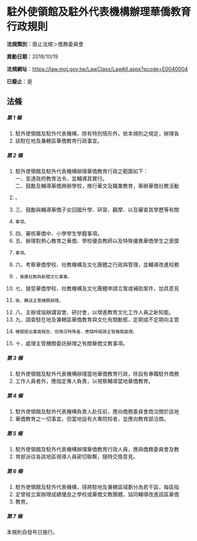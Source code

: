 # 駐外使領館及駐外代表機構辦理華僑教育行政規則

**法規類別**：廢止法規＞僑務委員會

**異動日期**：2018/10/19  

**法規網址**：https://law.moj.gov.tw/LawClass/LawAll.aspx?pcode=E0040004

**已廢止**：是



## 法條
##### 第 1 條
1. 駐外使領館及駐外代表機構，除有特別情形外，依本規則之規定，辦理各
1. 該駐在地及兼轄區華僑教育行政事宜。

##### 第 2 條
1. 駐外使領館及駐外代表機構辦理華僑教育行政之範圍如下：  
一、宣達政府教育法令，並輔導其實行。  
二、鼓勵及輔導華僑興辦學校，推行華文及職業教育，舉辦華僑社教活動
1.     。
1. 三、鼓勵與輔導華僑子女回國升學、研習、觀摩、以及審查其學歷等有關
1.     事項。
1. 四、審核華僑中、小學學生學籍事項。
1. 五、辦理對熱心教育之華僑、學校優良教師以及特殊優異華僑學生之褒獎
1.     事項。
1. 六、考察華僑學校、社教機構及文化團體之行政與管理，並輔導改進校務
1.     ，推廣社教與新聞文化事業。
1. 七、接受華僑學校、社教機構及文化團體申請立案或補助案件，加具意見
1.     後，轉送主管機關辦理。
1. 八、主辦或協辦講習會、研討會，以增進教育文化工作人員之新知能。
1. 九、調查駐在地及兼轄區華僑教育與文化有關動態，定期或不定期向主管
1.     機關提出書面報告，但情況特殊者，應隨時報請主管機關處理。
1. 十、處理主管機關委託辦理之有關華僑文教事項。

##### 第 3 條
1. 駐外使領館及駐外代表機構辦理當地華僑教育行政，除設有專職駐外僑務
1. 工作人員者外，應指定專人負責，以視察輔導當地華僑教育。

##### 第 4 條
1. 駐外使領館及駐外代表機構負責人赴任前，應向僑務委員會商洽關於該地
1. 華僑教育之一切事宜。但當地設有大專院校者，並應向教育部洽商。

##### 第 5 條
1. 駐外使領館及駐外代表機構辦理華僑教育行政人員，應與僑務委員會及教
1. 育部派往各該地區視導人員密切聯繫，隨時交換意見。

##### 第 6 條
1. 駐外使領館及駐外代表機構，得將駐地及兼轄區域劃分為若干區，每區指
1. 定曾經立案辦理成績優良之學校或華僑文教團體，協同輔導改進該區華僑
1. 教育。

##### 第 7 條
本規則自發布日施行。


